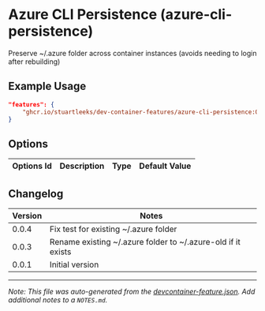 
# Azure CLI Persistence (azure-cli-persistence)

Preserve ~/.azure folder across container instances (avoids needing to login after rebuilding)

## Example Usage

```json
"features": {
    "ghcr.io/stuartleeks/dev-container-features/azure-cli-persistence:0": {}
}
```

## Options

| Options Id | Description | Type | Default Value |
|-----|-----|-----|-----|



## Changelog

| Version | Notes                                                        |
| ------- | ------------------------------------------------------------ |
| 0.0.4   | Fix test for existing ~/.azure folder                        |
| 0.0.3   | Rename existing ~/.azure folder to ~/.azure-old if it exists |
| 0.0.1   | Initial version                                              |

---

_Note: This file was auto-generated from the [devcontainer-feature.json](https://github.com/stuartleeks/dev-container-features/blob/main/src/azure-cli-persistence/devcontainer-feature.json).  Add additional notes to a `NOTES.md`._
